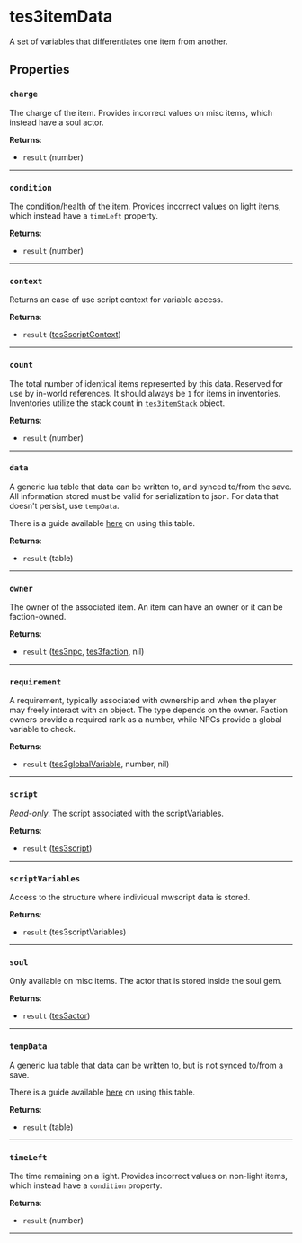 <!---
	This file is autogenerated. Do not edit this file manually. Your changes will be ignored.
	More information: https://github.com/MWSE/MWSE/tree/master/docs
-->

# tes3itemData

A set of variables that differentiates one item from another.

## Properties

### `charge`

The charge of the item. Provides incorrect values on misc items, which instead have a soul actor.

**Returns**:

* `result` (number)

***

### `condition`

The condition/health of the item. Provides incorrect values on light items, which instead have a `timeLeft` property.

**Returns**:

* `result` (number)

***

### `context`

Returns an ease of use script context for variable access.

**Returns**:

* `result` ([tes3scriptContext](../../types/tes3scriptContext))

***

### `count`

The total number of identical items represented by this data. Reserved for use by in-world references. It should always be `1` for items in inventories. Inventories utilize the stack count in [`tes3itemStack`](https://mwse.github.io/MWSE/types/tes3itemStack/) object.

**Returns**:

* `result` (number)

***

### `data`

A generic lua table that data can be written to, and synced to/from the save. All information stored must be valid for serialization to json. For data that doesn't persist, use `tempData`.

There is a guide available [here](https://mwse.github.io/MWSE/guides/storing-data/) on using this table.

**Returns**:

* `result` (table)

***

### `owner`

The owner of the associated item. An item can have an owner or it can be faction-owned.

**Returns**:

* `result` ([tes3npc](../../types/tes3npc), [tes3faction](../../types/tes3faction), nil)

***

### `requirement`

A requirement, typically associated with ownership and when the player may freely interact with an object. The type depends on the owner. Faction owners provide a required rank as a number, while NPCs provide a global variable to check.

**Returns**:

* `result` ([tes3globalVariable](../../types/tes3globalVariable), number, nil)

***

### `script`

*Read-only*. The script associated with the scriptVariables.

**Returns**:

* `result` ([tes3script](../../types/tes3script))

***

### `scriptVariables`

Access to the structure where individual mwscript data is stored.

**Returns**:

* `result` (tes3scriptVariables)

***

### `soul`

Only available on misc items. The actor that is stored inside the soul gem.

**Returns**:

* `result` ([tes3actor](../../types/tes3actor))

***

### `tempData`

A generic lua table that data can be written to, but is not synced to/from a save.

There is a guide available [here](https://mwse.github.io/MWSE/guides/storing-data/) on using this table.

**Returns**:

* `result` (table)

***

### `timeLeft`

The time remaining on a light. Provides incorrect values on non-light items, which instead have a `condition` property.

**Returns**:

* `result` (number)

***

